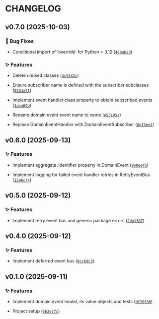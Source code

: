 # CHANGELOG

<!-- version list -->

## v0.7.0 (2025-10-03)

### 🐛 Bug Fixes

- Conditional import of 'override' for Python < 3.12
  ([`468ab83`](https://github.com/adriamontoto/domain-event-pattern/commit/468ab8351686546dc2972f16664b4962c5cc9155))

### ✨ Features

- Delete unused classes
  ([`4c5542c`](https://github.com/adriamontoto/domain-event-pattern/commit/4c5542cd131c374b3bdce1e0bf5250a996af9a05))

- Ensure subscriber name is defined with the subscriber subclasses
  ([`0464a71`](https://github.com/adriamontoto/domain-event-pattern/commit/0464a713445e7180b6c664677568596ea8409361))

- Implement event handler class property to obtain subscribed events
  ([`1aea69b`](https://github.com/adriamontoto/domain-event-pattern/commit/1aea69b2807019949df6eb957b39518d76c51fa3))

- Rename domain event event name to name
  ([`e53195a`](https://github.com/adriamontoto/domain-event-pattern/commit/e53195a40bc4ccbe47364479607bdcd6f4fb7e02))

- Replace DomainEventHandler with DomainEventSubscriber
  ([`daf3ee1`](https://github.com/adriamontoto/domain-event-pattern/commit/daf3ee14e39aa0f881f04196f43cf95e4552c593))


## v0.6.0 (2025-09-13)

### ✨ Features

- Implement aggregate_identifier property in DomainEvent
  ([`9500ef5`](https://github.com/adriamontoto/domain-event-pattern/commit/9500ef5542b7d01601a1e2e2f87b34db112e823f))

- Implement logging for failed event handler retries in RetryEventBus
  ([`1296c74`](https://github.com/adriamontoto/domain-event-pattern/commit/1296c74d887f260fb5d9c2a0e637580a1ef81423))


## v0.5.0 (2025-09-12)

### ✨ Features

- Implement retry event bus and generic package errors
  ([`2da1387`](https://github.com/adriamontoto/domain-event-pattern/commit/2da1387934a82782ca52bc7a4ddfd2a0d972011c))


## v0.4.0 (2025-09-12)

### ✨ Features

- Implement deferred event bus
  ([`0cc6dc3`](https://github.com/adriamontoto/domain-event-pattern/commit/0cc6dc3db26e4309eb67154f2e6e0897552386df))


## v0.1.0 (2025-09-11)

### ✨ Features

- Implement domain event model, its value objects and tests
  ([`df20336`](https://github.com/adriamontoto/domain-event-pattern/commit/df2033672eab66916d6fb9e45582a5489f9d1485))

- Project setup
  ([`5b3e77c`](https://github.com/adriamontoto/domain-event-pattern/commit/5b3e77caccefe844ca0586fc88d7910c4723c37b))

